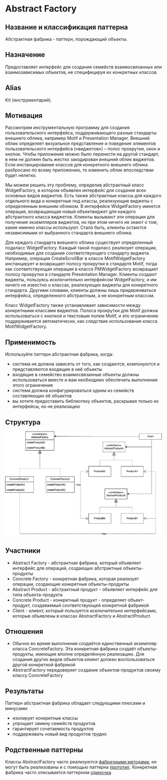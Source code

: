 # Abstract Factory
## Название и классификация паттерна
Абстрактная фабрика - паттерн, порождающий объекты.
## Назначение
Предоставляет интерфейс для создания семейств взаимосвязанных или взаимозависимых объектов, не специфицируя их 
конкретных классов.
## Alias
Kit (инструментарий).
## Мотивация
Рассмотрим инструментальную программу для создания пользовательского интерфейса, поддерживающего разные стандарты 
внешнего облика, например Motif и Presentation Manager. Внешний облик определяет визуальное представление и поведение
элементов пользовательского интерфейса («виджетов») – полос прокрутки, окон и кнопок. Чтобы приложение можно было
перенести на другой стандарт, в нем не должен быть жестко закодирован внешний облик виджетов. Если инстанцирование 
классов для конкретного внешнего облика разбросано по всему приложению, то изменить облик впоследствии будет нелегко.

Мы можем решить эту проблему, определив абстрактный класс WidgetFactory, в котором объявлен интерфейс для создания всех
основных видов виджетов. Есть также абстрактные классы для каждого отдельного вида и конкретные под классы, реализующие
виджеты с определенным внешним обликом. В интерфейсе WidgetFactory имеется операция, возвращающая новый объектвиджет 
для каждого абстрактного класса виджетов. Клиенты вызывают эти операции для получения экземпляров виджетов, но при этом
ничего не знают о том, какие именно классы используют. Стало быть, клиенты остаются независимыми от выбранного стандарта
внешнего облика.

Для каждого стандарта внешнего облика существует определенный подкласс WidgetFactory. Каждый такой подкласс реализует
операции, необходимые для создания соответствующего стандарту виджета. Например, операция CreateScrollBar в классе 
MotifWidgetFactory инстанцирует и возвращает полосу прокрутки в стандарте Motif, тогда как соответствующая операция в 
классе PMWidgetFactory возвращает полосу прокрутки в стандарте Presentation Manager. Клиенты создают виджеты, пользуясь
исключительно интерфейсом WidgetFactory, и им ничего не известно о классах, реализующих виджеты для конкретного
стандарта. Другими словами, клиенты должны лишь придерживаться интерфейса, определенного абстрактным, а не конкретным 
классом.

Класс WidgetFactory также устанавливает зависимости между конкретными классами виджетов. Полоса прокрутки для Motif
должна использоваться с кнопкой и текстовым полем Motif, и это ограничение поддерживается автоматически, как следствие
использования класса MotifWidgetFactory.
## Применимость
Используйте паттерн абстрактная фабрика, когда:
- система не должна зависеть от того, как создаются, компонуются и представляются входящие в неё объекты
- входящие в семейство взаимосвязанные объекты должны использоваться вместе и вам необходимо обеспечить выполнение 
этого ограничения
- система должна конфигурироваться одним из семейств составляющих её объектов
- вы хотите предоставить библиотеку объектов, раскрывая только их интерфейсы, но не реализацию
## Структура
![UML абстрактной фабрики](./abstract_factory_uml.png)
## Участники
- Abstract Factory - абстрактная фабрика, который объявляет интерфейс для операций, создающих абстрактные 
объекты-продукты
- Concrete Factory - конкретная фабрика, которая реализует операции, создающие конкретные объекты-продукты
- Abstract Product - абстрактный продукт - объявляет интерфейс для типа объекта-продукта
- Concrete Product - конкретный продукт - определяет объект-продукт, создаваемый соответствующей конкретной фабрикой
- Client - клиент, который пользуется исключительно интерфейсами, которые объявлены в классах AbstractFactory и 
AbstractProduct
## Отношения
- Обычно во время выполнения создаётся единственный экземпляр класса ConcreteFactory. Эта конкретная фабрика создаёт 
объекты-продукты, имеющие вполне определённую реализацию. Для создания других видов объектов клиент должен 
воспользоваться другой конкретной фабрикой
- AbstractFactory передоверяет создание объектов-продуктов своему классу ConcreteFactory
## Результаты
Паттерн абстрактная фабрика обладает следующими плюсами и минусами:
- изолирует конкретные классы
- упрощает замену семейств продуктов
- гарантирует сочетаемость продуктов
- поддерживать новый вид продуктов трудно
## Родственные паттерны
Классы AbstractFactory часто реализуются [фабричными методами](../factory_method/description.md), но могут быть реализованы и с помощью паттерна [прототип](../prototype/description.md).
Конкретная фабрика часто описывается паттерном [одиночка](../singleton/description.md).
